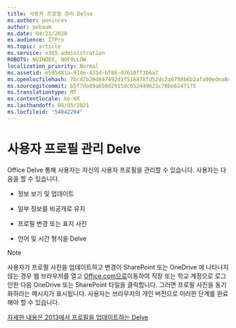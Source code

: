 ```yaml
---
title: 사용자 프로필 관리 Delve
ms.author: ponincev
author: pebaum
ms.date: 04/21/2020
ms.audience: ITPro
ms.topic: article
ms.service: o365-administration
ROBOTS: NOINDEX, NOFOLLOW
localization_priority: Normal
ms.assetid: e595481a-91de-431d-bf86-d7610ff3b6a7
ms.openlocfilehash: 7bcd7b20d847492d1f516878fd52dc2a6798b6b2afa90edea8eb4e460834a4eb
ms.sourcegitcommit: b5f7da89a650d2915dc652449623c78be6247175
ms.translationtype: MT
ms.contentlocale: ko-KR
ms.lasthandoff: 08/05/2021
ms.locfileid: "54042204"
---
```

# <a name="manage-user-profiles-in-delve"></a>사용자 프로필 관리 Delve

Office Delve 통해 사용자는 자신의 사용자 프로필을 관리할 수 있습니다. 사용자는 다음을 할 수 있습니다.
  
- 정보 보기 및 업데이트
    
- 일부 정보를 비공개로 유지
    
- 프로필 변경 또는 표지 사진
    
- 언어 및 시간 형식을 Delve
    
> [!NOTE]
> 사용자가 프로필 사진을 업데이트하고 변경이 SharePoint 또는 OneDrive 에 나타나지 않는 경우 웹 브라우저를 열고 [Office.com으로](https://www.office.com)이동하여 직장 또는 학교 계정으로 로그인한 다음 OneDrive 또는 SharePoint 타일을 클릭합니다. 그러면 프로필 사진을 동기화하라는 메시지가 표시됩니다. 사용자는 브라우저의 개인 버전으로 이러한 단계를 완료해야 할 수 있습니다. 
  
[자세한 내용은 2013에서 프로필을 업데이트하는 Delve](https://go.microsoft.com/fwlink/?linkid=735070)
  

